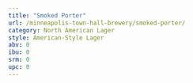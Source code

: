 ```yaml
---
title: "Smoked Porter"
url: /minneapolis-town-hall-brewery/smoked-porter/
category: North American Lager
style: American-Style Lager
abv: 0
ibu: 0
srm: 0
upc: 0
---
```


